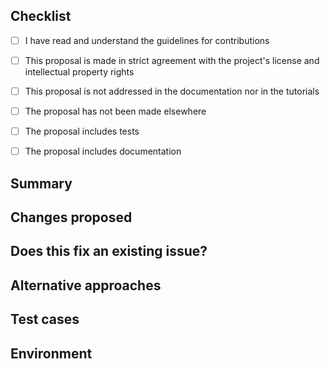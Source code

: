 ## Checklist

<!-- Please go through the checklist and check each item by placing an x between each set of square brackets. -->

- [ ] I have read and understand the guidelines for contributions

- [ ] This proposal is made in strict agreement with the project's license and intellectual property rights

- [ ] This proposal is not addressed in the documentation nor in the tutorials

- [ ] The proposal has not been made elsewhere

- [ ] The proposal includes tests

- [ ] The proposal includes documentation

## Summary

<!-- Summarize the contribution as succintly as possible. -->

## Changes proposed

<!-- Please describe the changes proposed using bullet points. This includes functionality, dependencies, etc. -->

## Does this fix an existing issue?

<!-- If so, please specify it. -->

## Alternative approaches

<!-- Please describe alternative approaches you considered and why you chose this one. -->

## Test cases

<!-- Please describe the test cases you considered using bullet points. -->

## Environment

<!-- Please specify the environment in which this contribution was tested. -->